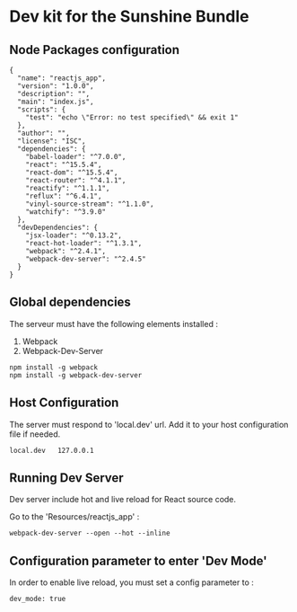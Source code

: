 # Dev kit for the Sunshine Bundle

## Node Packages configuration
```
{
  "name": "reactjs_app",
  "version": "1.0.0",
  "description": "",
  "main": "index.js",
  "scripts": {
    "test": "echo \"Error: no test specified\" && exit 1"
  },
  "author": "",
  "license": "ISC",
  "dependencies": {
    "babel-loader": "^7.0.0",
    "react": "^15.5.4",
    "react-dom": "^15.5.4",
    "react-router": "^4.1.1",
    "reactify": "^1.1.1",
    "reflux": "^6.4.1",
    "vinyl-source-stream": "^1.1.0",
    "watchify": "^3.9.0"
  },
  "devDependencies": {
    "jsx-loader": "^0.13.2",
    "react-hot-loader": "^1.3.1",
    "webpack": "^2.4.1",
    "webpack-dev-server": "^2.4.5"
  }
}
```

## Global dependencies

The serveur must have the following elements installed :

1. Webpack
2. Webpack-Dev-Server

```
npm install -g webpack
npm install -g webpack-dev-server
```

## Host Configuration
The server must respond to 'local.dev' url. Add it to your host configuration file if needed.

```
local.dev   127.0.0.1
```

## Running Dev Server

Dev server include hot and live reload for React source code.

Go to the 'Resources/reactjs_app' :
```
webpack-dev-server --open --hot --inline
```

## Configuration parameter to enter 'Dev Mode'
In order to enable live reload, you must set a config parameter to :

```
dev_mode: true
```

